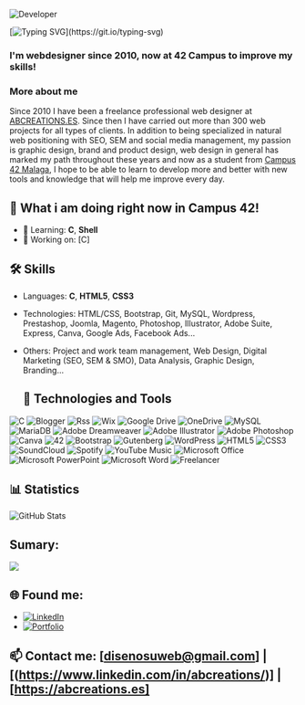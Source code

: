 ![Developer](https://media.giphy.com/media/qgQUggAC3Pfv687qPC/giphy.gif)

[![Typing SVG](https://readme-typing-svg.herokuapp.com?font=Fira+Code&size=25&pause=1000&width=435&lines=Hi+There%2C++I'm+Angel;alias+joburgos+at+Campus+42!)](https://git.io/typing-svg)
<h3>I'm webdesigner since 2010, now at 42 Campus to improve my skills!</h3>

<h3>More about me</h3>
<p>Since 2010 I have been a freelance professional web designer at <a href="http://abcreations.es/" rel="nofollow">ABCREATIONS.ES</a>. Since then I have carried out more than 300 web projects for all types of clients. In addition to being specialized in natural web positioning with SEO, SEM and social media management, my passion is graphic design, brand and product design, web design in general has marked my path throughout these years and now as a student from <a href="http://42malaga.com/" rel="nofollow">Campus 42 Malaga</a>, I hope to be able to learn to develop more and better with new tools and knowledge that will help me improve every day.</p>


## 🚀 What i am doing right now in Campus 42!
- 🌱 Learning: **C**, **Shell**
- 💼 Working on: [C]

## 🛠️ Skills
- Languages: **C**, **HTML5**, **CSS3** 
- Technologies: HTML/CSS, Bootstrap, Git, MySQL, Wordpress, Prestashop, Joomla, Magento, Photoshop, Illustrator, Adobe Suite, Express, Canva, Google Ads, Facebook Ads...
- Others: Project and work team management, Web Design, Digital Marketing (SEO, SEM & SMO), Data Analysis, Graphic Design, Branding...

  ## 🚀 Technologies and Tools
![C](https://img.shields.io/badge/c-%2300599C.svg?style=for-the-badge&logo=c&logoColor=white)
![Blogger](https://img.shields.io/badge/Blogger-FF5722?style=for-the-badge&logo=blogger&logoColor=white)
![Rss](https://img.shields.io/badge/rss-F88900?style=for-the-badge&logo=rss&logoColor=white)
![Wix](https://img.shields.io/badge/wix-000?style=for-the-badge&logo=wix&logoColor=white)
![Google Drive](https://img.shields.io/badge/Google%20Drive-4285F4?style=for-the-badge&logo=googledrive&logoColor=white)
![OneDrive](https://img.shields.io/badge/OneDrive-white?style=for-the-badge&logo=Microsoft%20OneDrive&logoColor=0078D4)
![MySQL](https://img.shields.io/badge/mysql-4479A1.svg?style=for-the-badge&logo=mysql&logoColor=white)
![MariaDB](https://img.shields.io/badge/MariaDB-003545?style=for-the-badge&logo=mariadb&logoColor=white)
![Adobe Dreamweaver](https://img.shields.io/badge/Adobe%20Dreamweaver-FF61F6.svg?style=for-the-badge&logo=Adobe%20Dreamweaver&logoColor=white)
![Adobe Illustrator](https://img.shields.io/badge/adobe%20illustrator-%23FF9A00.svg?style=for-the-badge&logo=adobe%20illustrator&logoColor=white)
![Adobe Photoshop](https://img.shields.io/badge/adobe%20photoshop-%2331A8FF.svg?style=for-the-badge&logo=adobe%20photoshop&logoColor=white)
![Canva](https://img.shields.io/badge/Canva-%2300C4CC.svg?style=for-the-badge&logo=Canva&logoColor=white)
![42](https://img.shields.io/badge/-42-black?style=for-the-badge&logo=42&logoColor=white)
![Bootstrap](https://img.shields.io/badge/bootstrap-%238511FA.svg?style=for-the-badge&logo=bootstrap&logoColor=white)
![Gutenberg](https://img.shields.io/badge/gutenberg-%23077CB2.svg?style=for-the-badge&logo=gutenberg&logoColor=white)
![WordPress](https://img.shields.io/badge/WordPress-%23117AC9.svg?style=for-the-badge&logo=WordPress&logoColor=white)
![HTML5](https://img.shields.io/badge/html5-%23E34F26.svg?style=for-the-badge&logo=html5&logoColor=white)
![CSS3](https://img.shields.io/badge/css3-%231572B6.svg?style=for-the-badge&logo=css3&logoColor=white)
![SoundCloud](https://img.shields.io/badge/soundcloud-FF5500?style=for-the-badge&logo=soundcloud&logoColor=white)
![Spotify](https://img.shields.io/badge/Spotify-1ED760?style=for-the-badge&logo=spotify&logoColor=white)
![YouTube Music](https://img.shields.io/badge/YouTube_Music-FF0000?style=for-the-badge&logo=youtube-music&logoColor=white)
![Microsoft Office](https://img.shields.io/badge/Microsoft_Office-D83B01?style=for-the-badge&logo=microsoft-office&logoColor=white)
![Microsoft PowerPoint](https://img.shields.io/badge/Microsoft_PowerPoint-B7472A?style=for-the-badge&logo=microsoft-powerpoint&logoColor=white)
![Microsoft Word](https://img.shields.io/badge/Microsoft_Word-2B579A?style=for-the-badge&logo=microsoft-word&logoColor=white)
![Freelancer](https://img.shields.io/badge/Freelancer-29B2FE?style=for-the-badge&logo=Freelancer&logoColor=white)

## 📊 Statistics
![GitHub Stats](https://github-readme-stats.vercel.app/api?username=joburgos77&show_icons=true&theme=radical)

## Sumary:
![](http://github-profile-summary-cards.vercel.app/api/cards/profile-details?username=joburgos77&theme=aura_dark)

## 🌐 Found me:
- [![LinkedIn](https://img.shields.io/badge/-LinkedIn-blue?style=flat-square&logo=LinkedIn&logoColor=white)](https://linkedin.com/in/abcreations)
- [![Portfolio](https://img.shields.io/badge/-Portfolio-black?style=flat-square&logo=github)]([https://tusitio.com](https://www.abcreations.es/portfolio/))

## 📫 Contact me: [disenosuweb@gmail.com] | [(https://www.linkedin.com/in/abcreations/)] | [https://abcreations.es]



